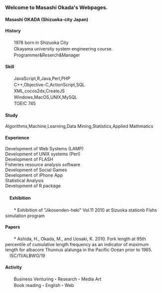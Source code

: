### Welcome to Masashi Okada's Webpages.
#### Masashi OKADA (Shizuoka-city Japan)
#### History
　　1978 born in Shizuoka City  
　　Okayama university system engineering course.  
　　Programmer&Reserch&Manager   
#### Skill
　　JavaScript,R,Java,Perl,PHP  
　　C++,Objective-C,ActionScript,SQL  
　　XML,cocos2dx,CreateJS  
　　Windows,MacOS,UNIX,MySQL  
　　TOEIC 745  
#### Study
  Algorithms,Machine,Learning,Data Mining,Statistics,Applied Mathmatics  
#### Experience
  Development of Web Systems (LAMP)  
  Development of UNIX systems (Perl)  
  Development of FLASH  
  Fisheries resource analysis software  
  Development of Social Games  
  Development of iPhone App  
  Statistical Analysis  
  Development of R package  
#### 　Exhibition
　　* Exhibition of "Jikosenden-heki" Vol.11 2010 at Sizuoka stationb Fishs simulation program   
#### Papers  
　　* Ashida, H., Okada, M., and Uosaki, K. 2010. Fork length at 95th percentile of cumulative length frequency as an indicator of maximum length for albacore Thunnus alalunga in the Pacific Ocean prior to 1965. 　ISC/11/ALBWG/19  

#### Activity
　　Business Venturing・Research・Media Art  
　　Book reading・English・Web  
